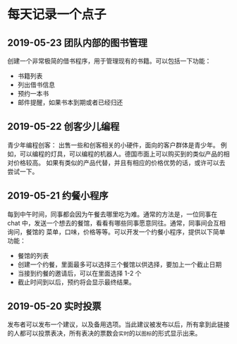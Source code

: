 # 每天记录一个点子

## 2019-05-23 团队内部的图书管理

创建一个非常极简的借书程序，用于管理现有的书籍。可以包括一下功能：

- 书籍列表
- 列出借书信息
- 预约一本书
- 邮件提醒，如果书本到期或者已经归还

## 2019-05-22 创客少儿编程

青少年编程创客： 出售一些和创客相关的小硬件，面向的客户群体是青少年。 例如，可以编程的灯具，可以编程的机器人。德国市面上可以购买到的类似产品的相对价格较高。
如果有类似的产品代替，并且有相应的价格优势的话，或许可以去尝试一下。

## 2019-05-21 约餐小程序

每到中午时间，同事都会因为午餐去哪里吃为难。通常的方法是，一位同事在 chat 中，发送一个想去的餐馆，看看有哪些同事愿意同往。通常，同事间会互相询问，餐馆的
菜单，口味，价格等等。可以开发一个约餐小程序，提供以下简单功能：

- 餐馆的列表
- 创建一个约餐，里面最多可以选择三个餐馆以供选择，要加上一个截止日期
- 当接到约餐的邀请后，可以在里面选择 1-2 个
- 截止时间到以后，预约将会显示最终结果。

## 2019-05-20 实时投票

发布者可以发布一个建议，以及备用选项。当此建议被发布以后，所有拿到此链接的人都可以投票表决，所有表决的票数会`实时`的以`图标`的形式显示出来。
